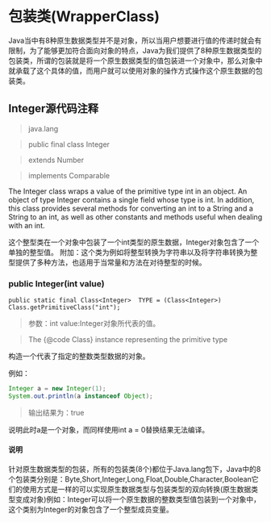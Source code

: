 # 包装类(WrapperClass)
Java当中有8种原生数据类型并不是对象，所以当用户想要进行值的传递时就会有限制，为了能够更加符合面向对象的特点，Java为我们提供了8种原生数据类型的包装类，所谓的包装就是将一个原生数据类型的值包装进一个对象中，那么对象中就承载了这个具体的值，而用户就可以使用对象的操作方式操作这个原生数据的包装类。

## Integer源代码注释
>java.lang

>public final class Integer

>extends Number

>implements Comparable<Integer>

The Integer class wraps a value of the primitive type int in an object. An object of type Integer contains a single field whose type is int.
In addition, this class provides several methods for converting an int to a String and a String to an int, as well as other constants and methods useful when dealing with an int.


这个整型类在一个对象中包装了一个int类型的原生数据，Integer对象包含了一个单独的整型值。
附加：这个类为例如将整型转换为字符串以及将字符串转换为整型提供了多种方法，也适用于当常量和方法在对待整型的时候。


### public Integer(int value)
```
public static final Class<Integer>  TYPE = (Class<Integer>) Class.getPrimitiveClass("int");
```
>参数：int value:Integer对象所代表的值。

>The {@code Class} instance representing the primitive type

构造一个代表了指定的整数类型数据的对象。

例如：
```java
Integer a = new Integer(1);
System.out.println(a instanceof Object);
```
>输出结果为：true

说明此时a是一个对象，而同样使用int a = 0替换结果无法编译。

#### 说明
针对原生数据类型的包装，所有的包装类(8个)都位于Java.lang包下，Java中的8个包装类分别是：Byte,Short,Integer,Long,Float,Double,Character,Boolean它们的使用方式是一样的可以实现原生数据类型与包装类型的双向转换(原生数据类型变成对象)例如：Integer可以将一个原生数据的整数类型值包装到一个对象中，这个类别为Integer的对象包含了一个整型成员变量。
